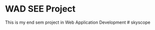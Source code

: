 # WAD SEE Project
 This is my end sem project in Web Application Development
#   s k y s c o p e  
 